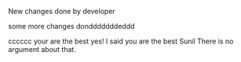 New changes done by developer

some more changes dondddddddeddd


cccccc
your are the best
yes! I said you are the best Sunil
There is no argument about that.
